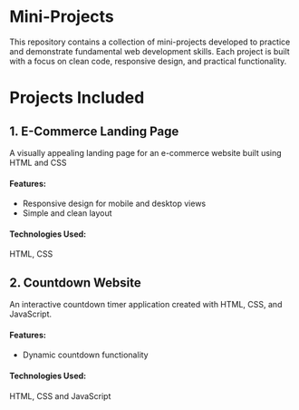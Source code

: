 # Mini-Projects
This repository contains a collection of mini-projects developed to practice and demonstrate fundamental web development skills.
Each project is built with a focus on clean code, responsive design, and practical functionality.
# Projects Included
<b><h2>1. E-Commerce Landing Page</h2></b>
A visually appealing landing page for an e-commerce website built using HTML and CSS

<h4>Features:</h4>
<ul>
  <li>Responsive design for mobile and desktop views</li>
  <li>Simple and clean layout</li>
</ul>
<h4>Technologies Used: </h4>
HTML, 
CSS
<b><h2>2. Countdown Website</h2></b>  
An interactive countdown timer application created with HTML, CSS, and JavaScript.

<h4>Features:</h4>  
<ul><li>Dynamic countdown functionality</li> </ul>  
<h4>Technologies Used:</h4>
HTML,
CSS and 
JavaScript
